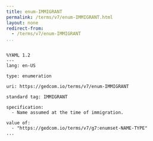 ```yaml
---
title: enum-IMMIGRANT
permalink: /terms/v7/enum-IMMIGRANT.html
layout: none
redirect-from:
  - /terms/v7/enum-IMMIGRANT
...
```


```

%YAML 1.2
---
lang: en-US

type: enumeration

uri: https://gedcom.io/terms/v7/enum-IMMIGRANT

standard tag: IMMIGRANT

specification:
  - Name assumed at the time of immigration.

value of:
  - "https://gedcom.io/terms/v7/g7:enumset-NAME-TYPE"
...

```
